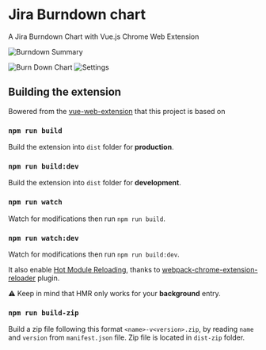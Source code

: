 # Jira Burndown chart

A Jira Burndown Chart with Vue.js Chrome Web Extension


![Burndown Summary](https://user-images.githubusercontent.com/22003086/99616043-aa7db180-2a70-11eb-9d6b-76e7461f3825.png)

![Burn Down Chart](https://user-images.githubusercontent.com/22003086/99615931-6a1e3380-2a70-11eb-9eac-31ce681a3fc8.png)
![Settings](https://user-images.githubusercontent.com/22003086/99615933-6ab6ca00-2a70-11eb-8236-f1b4a3d788f3.png)


## Building the extension
Bowered from the [vue-web-extension](https://github.com/Kocal/vue-web-extension/edit/master/README.md) that this project is based on

### `npm run build`

Build the extension into `dist` folder for **production**.

### `npm run build:dev`

Build the extension into `dist` folder for **development**.

### `npm run watch`

Watch for modifications then run `npm run build`.

### `npm run watch:dev`

Watch for modifications then run `npm run build:dev`.

It also enable [Hot Module Reloading](https://webpack.js.org/concepts/hot-module-replacement), thanks to [webpack-chrome-extension-reloader](https://github.com/rubenspgcavalcante/webpack-chrome-extension-reloader) plugin.

:warning: Keep in mind that HMR only works for your **background** entry.

### `npm run build-zip`

Build a zip file following this format `<name>-v<version>.zip`, by reading `name` and `version` from `manifest.json` file.
Zip file is located in `dist-zip` folder.
